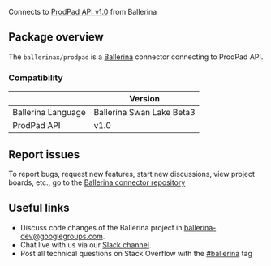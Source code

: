 Connects to [ProdPad API v1.0](https://www.prodpad.com/) from Ballerina

## Package overview
The `ballerinax/prodpad` is a [Ballerina](https://ballerina.io/) connector connecting to ProdPad API.

### Compatibility
|                       | Version                       |
|-----------------------|-------------------------------|
| Ballerina Language    | Ballerina Swan Lake Beta3     | 
| ProdPad API           | v1.0                          |

## Report issues
To report bugs, request new features, start new discussions, view project boards, etc., go to the [Ballerina connector repository](https://github.com/ballerina-platform/ballerinax-openapi-connectors)

## Useful links
- Discuss code changes of the Ballerina project in [ballerina-dev@googlegroups.com](mailto:ballerina-dev@googlegroups.com).
- Chat live with us via our [Slack channel](https://ballerina.io/community/slack/).
- Post all technical questions on Stack Overflow with the [#ballerina](https://stackoverflow.com/questions/tagged/ballerina) tag